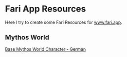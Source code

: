 # Fari App Resources

Here I try to create some Fari Resources for www.fari.app.

## Mythos World

[Base Mythos World Character - German](/pbta/MythosWorld/Characters/Basic.MythosWorld.fari.de-DE.json)

